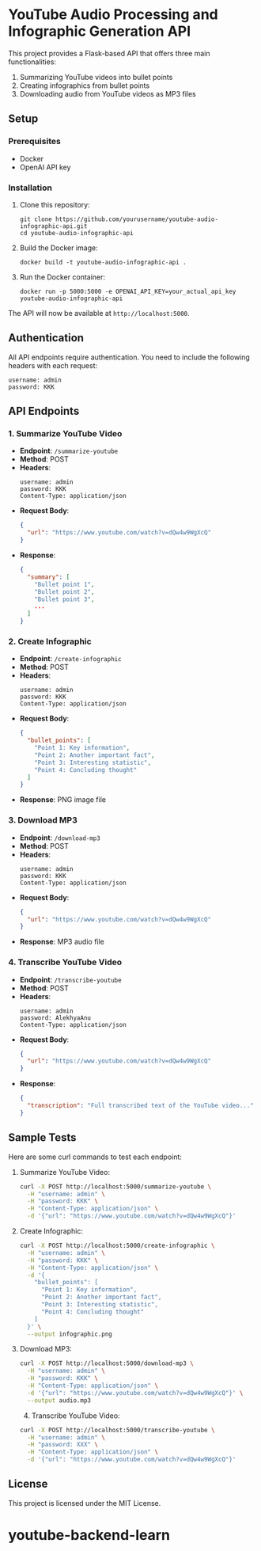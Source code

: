 # YouTube Audio Processing and Infographic Generation API

This project provides a Flask-based API that offers three main functionalities:
1. Summarizing YouTube videos into bullet points
2. Creating infographics from bullet points
3. Downloading audio from YouTube videos as MP3 files

## Setup

### Prerequisites
- Docker
- OpenAI API key

### Installation

1. Clone this repository:
   ```
   git clone https://github.com/yourusername/youtube-audio-infographic-api.git
   cd youtube-audio-infographic-api
   ```

2. Build the Docker image:
   ```
   docker build -t youtube-audio-infographic-api .
   ```

3. Run the Docker container:
   ```
   docker run -p 5000:5000 -e OPENAI_API_KEY=your_actual_api_key youtube-audio-infographic-api
   ```

The API will now be available at `http://localhost:5000`.

## Authentication

All API endpoints require authentication. You need to include the following headers with each request:

```
username: admin
password: KKK
```

## API Endpoints

### 1. Summarize YouTube Video

- **Endpoint**: `/summarize-youtube`
- **Method**: POST
- **Headers**:
  ```
  username: admin
  password: KKK
  Content-Type: application/json
  ```
- **Request Body**:
  ```json
  {
    "url": "https://www.youtube.com/watch?v=dQw4w9WgXcQ"
  }
  ```
- **Response**:
  ```json
  {
    "summary": [
      "Bullet point 1",
      "Bullet point 2",
      "Bullet point 3",
      ...
    ]
  }
  ```

### 2. Create Infographic

- **Endpoint**: `/create-infographic`
- **Method**: POST
- **Headers**:
  ```
  username: admin
  password: KKK
  Content-Type: application/json
  ```
- **Request Body**:
  ```json
  {
    "bullet_points": [
      "Point 1: Key information",
      "Point 2: Another important fact",
      "Point 3: Interesting statistic",
      "Point 4: Concluding thought"
    ]
  }
  ```
- **Response**: PNG image file

### 3. Download MP3

- **Endpoint**: `/download-mp3`
- **Method**: POST
- **Headers**:
  ```
  username: admin
  password: KKK
  Content-Type: application/json
  ```
- **Request Body**:
  ```json
  {
    "url": "https://www.youtube.com/watch?v=dQw4w9WgXcQ"
  }
  ```
- **Response**: MP3 audio file


### 4. Transcribe YouTube Video

- **Endpoint**: `/transcribe-youtube`
- **Method**: POST
- **Headers**:
  ```
  username: admin
  password: AlekhyaAnu
  Content-Type: application/json
  ```
- **Request Body**:
  ```json
  {
    "url": "https://www.youtube.com/watch?v=dQw4w9WgXcQ"
  }
  ```
- **Response**:
  ```json
  {
    "transcription": "Full transcribed text of the YouTube video..."
  }
  ```

## Sample Tests

Here are some curl commands to test each endpoint:

1. Summarize YouTube Video:
   ```bash
   curl -X POST http://localhost:5000/summarize-youtube \
     -H "username: admin" \
     -H "password: KKK" \
     -H "Content-Type: application/json" \
     -d '{"url": "https://www.youtube.com/watch?v=dQw4w9WgXcQ"}'
   ```

2. Create Infographic:
   ```bash
   curl -X POST http://localhost:5000/create-infographic \
     -H "username: admin" \
     -H "password: KKK" \
     -H "Content-Type: application/json" \
     -d '{
       "bullet_points": [
         "Point 1: Key information",
         "Point 2: Another important fact",
         "Point 3: Interesting statistic",
         "Point 4: Concluding thought"
       ]
     }' \
     --output infographic.png
   ```

3. Download MP3:
   ```bash
   curl -X POST http://localhost:5000/download-mp3 \
     -H "username: admin" \
     -H "password: KKK" \
     -H "Content-Type: application/json" \
     -d '{"url": "https://www.youtube.com/watch?v=dQw4w9WgXcQ"}' \
     --output audio.mp3
   ```

   4. Transcribe YouTube Video:
   ```bash
   curl -X POST http://localhost:5000/transcribe-youtube \
     -H "username: admin" \
     -H "password: XXX" \
     -H "Content-Type: application/json" \
     -d '{"url": "https://www.youtube.com/watch?v=dQw4w9WgXcQ"}'

## License

This project is licensed under the MIT License.

# youtube-backend-learn
